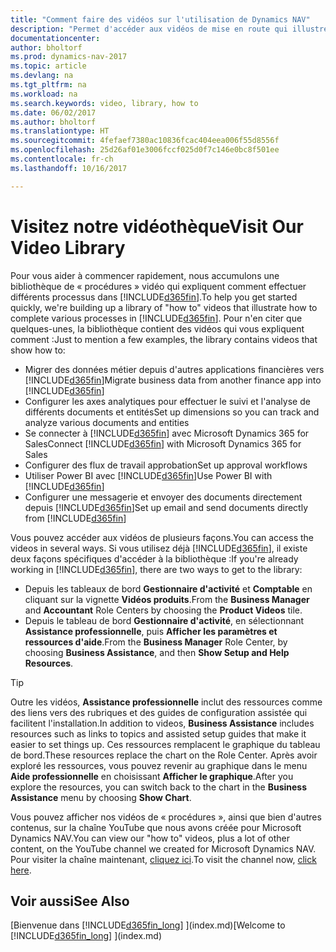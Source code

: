 ```yaml
---
title: "Comment faire des vidéos sur l'utilisation de Dynamics NAV"
description: "Permet d'accéder aux vidéos de mise en route qui illustrent comment effectuer des tâches courantes."
documentationcenter: 
author: bholtorf
ms.prod: dynamics-nav-2017
ms.topic: article
ms.devlang: na
ms.tgt_pltfrm: na
ms.workload: na
ms.search.keywords: video, library, how to
ms.date: 06/02/2017
ms.author: bholtorf
ms.translationtype: HT
ms.sourcegitcommit: 4fefaef7380ac10836fcac404eea006f55d8556f
ms.openlocfilehash: 25d26af01e3006fccf025d0f7c146e0bc8f501ee
ms.contentlocale: fr-ch
ms.lasthandoff: 10/16/2017

---
```

# <a name="visit-our-video-library"></a><span data-ttu-id="4997b-103">Visitez notre vidéothèque</span><span class="sxs-lookup"><span data-stu-id="4997b-103">Visit Our Video Library</span></span>
<span data-ttu-id="4997b-104">Pour vous aider à commencer rapidement, nous accumulons une bibliothèque de « procédures » vidéo qui expliquent comment effectuer différents processus dans [!INCLUDE[d365fin](includes/d365fin_md.md)].</span><span class="sxs-lookup"><span data-stu-id="4997b-104">To help you get started quickly, we're building up a library of "how to" videos that illustrate how to complete various processes in [!INCLUDE[d365fin](includes/d365fin_md.md)].</span></span> <span data-ttu-id="4997b-105">Pour n'en citer que quelques-unes, la bibliothèque contient des vidéos qui vous expliquent comment :</span><span class="sxs-lookup"><span data-stu-id="4997b-105">Just to mention a few examples, the library contains videos that show how to:</span></span>  

* <span data-ttu-id="4997b-106">Migrer des données métier depuis d'autres applications financières vers [!INCLUDE[d365fin](includes/d365fin_md.md)]</span><span class="sxs-lookup"><span data-stu-id="4997b-106">Migrate business data from another finance app into [!INCLUDE[d365fin](includes/d365fin_md.md)]</span></span>  
* <span data-ttu-id="4997b-107">Configurer les axes analytiques pour effectuer le suivi et l'analyse de différents documents et entités</span><span class="sxs-lookup"><span data-stu-id="4997b-107">Set up dimensions so you can track and analyze various documents and entities</span></span>
* <span data-ttu-id="4997b-108">Se connecter à [!INCLUDE[d365fin](includes/d365fin_md.md)] avec Microsoft Dynamics 365 for Sales</span><span class="sxs-lookup"><span data-stu-id="4997b-108">Connect [!INCLUDE[d365fin](includes/d365fin_md.md)] with Microsoft Dynamics 365 for Sales</span></span>
* <span data-ttu-id="4997b-109">Configurer des flux de travail approbation</span><span class="sxs-lookup"><span data-stu-id="4997b-109">Set up approval workflows</span></span>  
* <span data-ttu-id="4997b-110">Utiliser Power BI avec [!INCLUDE[d365fin](includes/d365fin_md.md)]</span><span class="sxs-lookup"><span data-stu-id="4997b-110">Use Power BI with [!INCLUDE[d365fin](includes/d365fin_md.md)]</span></span>  
* <span data-ttu-id="4997b-111">Configurer une messagerie et envoyer des documents directement depuis [!INCLUDE[d365fin](includes/d365fin_md.md)]</span><span class="sxs-lookup"><span data-stu-id="4997b-111">Set up email and send documents directly from [!INCLUDE[d365fin](includes/d365fin_md.md)]</span></span>  

<span data-ttu-id="4997b-112">Vous pouvez accéder aux vidéos de plusieurs façons.</span><span class="sxs-lookup"><span data-stu-id="4997b-112">You can access the videos in several ways.</span></span> <span data-ttu-id="4997b-113">Si vous utilisez déjà [!INCLUDE[d365fin](includes/d365fin_md.md)], il existe deux façons spécifiques d'accéder à la bibliothèque :</span><span class="sxs-lookup"><span data-stu-id="4997b-113">If you're already working in [!INCLUDE[d365fin](includes/d365fin_md.md)], there are two ways to get to the library:</span></span>

* <span data-ttu-id="4997b-114">Depuis les tableaux de bord **Gestionnaire d'activité** et **Comptable** en cliquant sur la vignette **Vidéos produits**.</span><span class="sxs-lookup"><span data-stu-id="4997b-114">From the **Business Manager** and **Accountant** Role Centers by choosing the **Product Videos** tile.</span></span>  
* <span data-ttu-id="4997b-115">Depuis le tableau de bord **Gestionnaire d'activité**, en sélectionnant **Assistance professionnelle**, puis **Afficher les paramètres et ressources d'aide**.</span><span class="sxs-lookup"><span data-stu-id="4997b-115">From the **Business Manager** Role Center, by choosing **Business Assistance**, and then **Show Setup and Help Resources**.</span></span>  

> [!Tip]  
> <span data-ttu-id="4997b-116">Outre les vidéos, **Assistance professionnelle** inclut des ressources comme des liens vers des rubriques et des guides de configuration assistée qui facilitent l'installation.</span><span class="sxs-lookup"><span data-stu-id="4997b-116">In addition to videos, **Business Assistance** includes resources such as links to topics and assisted setup guides that make it easier to set things up.</span></span> <span data-ttu-id="4997b-117">Ces ressources remplacent le graphique du tableau de bord.</span><span class="sxs-lookup"><span data-stu-id="4997b-117">These resources replace the chart on the Role Center.</span></span> <span data-ttu-id="4997b-118">Après avoir exploré les ressources, vous pouvez revenir au graphique dans le menu **Aide professionnelle** en choisissant **Afficher le graphique**.</span><span class="sxs-lookup"><span data-stu-id="4997b-118">After you explore the resources, you can switch back to the chart in the **Business Assistance** menu by choosing **Show Chart**.</span></span>  
  
<span data-ttu-id="4997b-119">Vous pouvez afficher nos vidéos de « procédures », ainsi que bien d'autres contenus, sur la chaîne YouTube que nous avons créée pour Microsoft Dynamics NAV.</span><span class="sxs-lookup"><span data-stu-id="4997b-119">You can view our "how to" videos, plus a lot of other content, on the YouTube channel we created for Microsoft Dynamics NAV.</span></span> <span data-ttu-id="4997b-120">Pour visiter la chaîne maintenant, [cliquez ici](https://go.microsoft.com/fwlink/?linkid=851533).</span><span class="sxs-lookup"><span data-stu-id="4997b-120">To visit the channel now, [click here](https://go.microsoft.com/fwlink/?linkid=851533).</span></span>

## <a name="see-also"></a><span data-ttu-id="4997b-121">Voir aussi</span><span class="sxs-lookup"><span data-stu-id="4997b-121">See Also</span></span>
<span data-ttu-id="4997b-122">[Bienvenue dans [!INCLUDE[d365fin_long](includes/d365fin_long_md.md)] ](index.md)</span><span class="sxs-lookup"><span data-stu-id="4997b-122">[Welcome to [!INCLUDE[d365fin_long](includes/d365fin_long_md.md)] ](index.md)</span></span>

